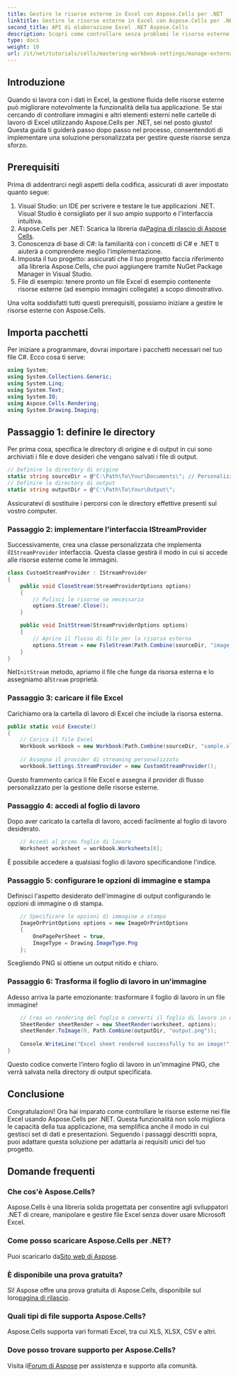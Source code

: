 ```yaml
---
title: Gestire le risorse esterne in Excel con Aspose.Cells per .NET
linktitle: Gestire le risorse esterne in Excel con Aspose.Cells per .NET
second_title: API di elaborazione Excel .NET Aspose.Cells
description: Scopri come controllare senza problemi le risorse esterne nelle cartelle di lavoro di Excel utilizzando Aspose.Cells per .NET. Questa guida completa ti accompagna in ogni passaggio, dall'implementazione di un provider di flussi personalizzato al rendering dei fogli di lavoro.
type: docs
weight: 10
url: /it/net/tutorials/cells/mastering-workbook-settings/manage-external-resources-in-excel/
---
```

## Introduzione

Quando si lavora con i dati in Excel, la gestione fluida delle risorse esterne può migliorare notevolmente la funzionalità della tua applicazione. Se stai cercando di controllare immagini e altri elementi esterni nelle cartelle di lavoro di Excel utilizzando Aspose.Cells per .NET, sei nel posto giusto! Questa guida ti guiderà passo dopo passo nel processo, consentendoti di implementare una soluzione personalizzata per gestire queste risorse senza sforzo.

## Prerequisiti

Prima di addentrarci negli aspetti della codifica, assicurati di aver impostato quanto segue:

1. Visual Studio: un IDE per scrivere e testare le tue applicazioni .NET. Visual Studio è consigliato per il suo ampio supporto e l'interfaccia intuitiva.
2.  Aspose.Cells per .NET: Scarica la libreria da[Pagina di rilascio di Aspose Cells](https://releases.aspose.com/cells/net/).
3. Conoscenza di base di C#: la familiarità con i concetti di C# e .NET ti aiuterà a comprendere meglio l'implementazione.
4. Imposta il tuo progetto: assicurati che il tuo progetto faccia riferimento alla libreria Aspose.Cells, che puoi aggiungere tramite NuGet Package Manager in Visual Studio.
5. File di esempio: tenere pronto un file Excel di esempio contenente risorse esterne (ad esempio immagini collegate) a scopo dimostrativo.

Una volta soddisfatti tutti questi prerequisiti, possiamo iniziare a gestire le risorse esterne con Aspose.Cells.

## Importa pacchetti
Per iniziare a programmare, dovrai importare i pacchetti necessari nel tuo file C#. Ecco cosa ti serve:
```csharp
using System;
using System.Collections.Generic;
using System.Linq;
using System.Text;
using System.IO;
using Aspose.Cells.Rendering;
using System.Drawing.Imaging;
```

## Passaggio 1: definire le directory

Per prima cosa, specifica le directory di origine e di output in cui sono archiviati i file e dove desideri che vengano salvati i file di output.

```csharp
// Definire la directory di origine
static string sourceDir = @"C:\Path\To\Your\Documents\"; // Personalizza il percorso
// Definire la directory di output
static string outputDir = @"C:\Path\To\Your\Output\";
```

Assicuratevi di sostituire i percorsi con le directory effettive presenti sul vostro computer.

### Passaggio 2: implementare l'interfaccia IStreamProvider

 Successivamente, crea una classe personalizzata che implementa il`IStreamProvider` interfaccia. Questa classe gestirà il modo in cui si accede alle risorse esterne come le immagini.

```csharp
class CustomStreamProvider : IStreamProvider
{
    public void CloseStream(StreamProviderOptions options)
    {
        // Pulisci le risorse se necessario
        options.Stream?.Close();
    }

    public void InitStream(StreamProviderOptions options)
    {
        // Aprire il flusso di file per la risorsa esterna
        options.Stream = new FileStream(Path.Combine(sourceDir, "image.png"), FileMode.Open, FileAccess.Read);
    }
}
```

 Nel`InitStream` metodo, apriamo il file che funge da risorsa esterna e lo assegniamo al`Stream` proprietà.

### Passaggio 3: caricare il file Excel

Carichiamo ora la cartella di lavoro di Excel che include la risorsa esterna.

```csharp
public static void Execute()
{
    // Carica il file Excel
    Workbook workbook = new Workbook(Path.Combine(sourceDir, "sample.xlsx"));
    
    // Assegna il provider di streaming personalizzato
    workbook.Settings.StreamProvider = new CustomStreamProvider();
```

Questo frammento carica il file Excel e assegna il provider di flusso personalizzato per la gestione delle risorse esterne.

### Passaggio 4: accedi al foglio di lavoro

Dopo aver caricato la cartella di lavoro, accedi facilmente al foglio di lavoro desiderato.

```csharp
    // Accedi al primo foglio di lavoro
    Worksheet worksheet = workbook.Worksheets[0];
```

È possibile accedere a qualsiasi foglio di lavoro specificandone l'indice.

### Passaggio 5: configurare le opzioni di immagine e stampa

Definisci l'aspetto desiderato dell'immagine di output configurando le opzioni di immagine o di stampa.

```csharp
    // Specificare le opzioni di immagine o stampa
    ImageOrPrintOptions options = new ImageOrPrintOptions
    {
        OnePagePerSheet = true,
        ImageType = Drawing.ImageType.Png
    };
```

Scegliendo PNG si ottiene un output nitido e chiaro.

### Passaggio 6: Trasforma il foglio di lavoro in un'immagine

Adesso arriva la parte emozionante: trasformare il foglio di lavoro in un file immagine!

```csharp
    // Crea un rendering del foglio e converti il foglio di lavoro in un'immagine
    SheetRender sheetRender = new SheetRender(worksheet, options);
    sheetRender.ToImage(0, Path.Combine(outputDir, "output.png"));
    
    Console.WriteLine("Excel sheet rendered successfully to an image!");
}
```

Questo codice converte l'intero foglio di lavoro in un'immagine PNG, che verrà salvata nella directory di output specificata.

## Conclusione

Congratulazioni! Ora hai imparato come controllare le risorse esterne nei file Excel usando Aspose.Cells per .NET. Questa funzionalità non solo migliora le capacità della tua applicazione, ma semplifica anche il modo in cui gestisci set di dati e presentazioni. Seguendo i passaggi descritti sopra, puoi adattare questa soluzione per adattarla ai requisiti unici del tuo progetto.

## Domande frequenti

### Che cos'è Aspose.Cells?
Aspose.Cells è una libreria solida progettata per consentire agli sviluppatori .NET di creare, manipolare e gestire file Excel senza dover usare Microsoft Excel.

### Come posso scaricare Aspose.Cells per .NET?
 Puoi scaricarlo da[Sito web di Aspose](https://releases.aspose.com/cells/net/).

### È disponibile una prova gratuita?
 Sì! Aspose offre una prova gratuita di Aspose.Cells, disponibile sul loro[pagina di rilascio](https://releases.aspose.com/cells/net/).

### Quali tipi di file supporta Aspose.Cells?
Aspose.Cells supporta vari formati Excel, tra cui XLS, XLSX, CSV e altri.

### Dove posso trovare supporto per Aspose.Cells?
 Visita il[Forum di Aspose](https://forum.aspose.com/c/cells/9) per assistenza e supporto alla comunità.